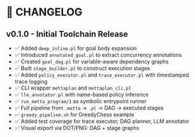 
# 🧾 CHANGELOG

## v0.1.0 - Initial Toolchain Release

- ✅ Added `deep_inline.pl` for goal body expansion
- ✅ Introduced `annotated_goal.pl` to extract concurrency annotations
- ✅ Created `goal_dag.pl` for variable-aware dependency graphs
- ✅ Built `stage_builder.pl` to construct execution stages
- ✅ Added `policy_executor.pl` and `trace_executor.pl` with timestamped trace logging
- ✅ CLI wrapper `mettaplan` and `mettaplan_cli.pl`
- ✅ `llm_annotator.pl` with name-based policy inference
- ✅ `run_metta_program/1` as symbolic entrypoint runner
- ✅ Full pipeline from `.metta` → `.pl` → DAG → executed stages
- ✅ `greedy_pipeline.sh` for GreedyChess example
- ✅ Added test coverage for trace executor, DAG planner, LLM annotator
- ✅ Visual export via DOT/PNG: DAG + stage graphs
